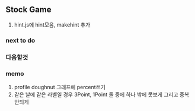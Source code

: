 ## Stock Game

1. hint.js에 hint모음, makehint 추가

### next to do

### 다음할것

### memo

1. profile doughnut 그래프에 percent쓰기
2. 같은 날에 같은 라벨일 경우 3Point, 1Point 둘 중에 하나 밖에 못보게 그리고 중복 안되게
